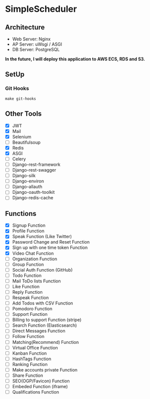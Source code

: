 # SimpleScheduler
## Architecture
- Web Server: Nginx
- AP Server: uWsgi / ASGI
- DB Server: PostgreSQL

**In the future, I will deploy this application to AWS ECS, RDS and S3.**

## SetUp
### Git Hooks
```
make git-hooks
```

## Other Tools
- [x] JWT
- [x] Mail
- [x] Selenium
- [ ] Beautifulsoup
- [x] Redis
- [x] ASGI
- [ ] Celery
- [ ] Django-rest-framework
- [ ] Django-rest-swagger
- [ ] Django-silk
- [ ] Django-environ
- [ ] Django-allauth
- [ ] Django-oauth-toolkit
- [ ] Django-redis-cache

## Functions
- [x] Signup Function
- [x] Profile Function
- [x] Speak Function (Like Twitter)
- [x] Password Change and Reset Function
- [x] Sign up with one time token Function
- [x] Video Chat Function
- [ ] Organization Function
- [ ] Group Function
- [ ] Social Auth Function (GitHub)
- [ ] Todo Function
- [ ] Mail ToDo lists Function
- [ ] Like Function
- [ ] Reply Function
- [ ] Respeak Function
- [ ] Add Todos with CSV Function
- [ ] Pomodoro Function
- [ ] Support Function
- [ ] Billing to support Function (stripe)
- [ ] Search Function (Elasticsearch)
- [ ] Direct Messages Function
- [ ] Follow Function
- [ ] Matching(Recommend) Function
- [ ] Virtual Office Function
- [ ] Kanban Function
- [ ] HashTags Function
- [ ] Ranking Function
- [ ] Make accounts private Function
- [ ] Share Function
- [ ] SEO(OGP/Favicon) Function
- [ ] Embeded Function (iframe)
- [ ] Qualifications Function
